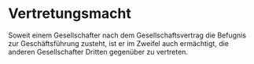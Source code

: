 # Vertretungsmacht

Soweit einem Gesellschafter nach dem Gesellschaftsvertrag die Befugnis zur Geschäftsführung zusteht, ist er im Zweifel auch ermächtigt, die anderen Gesellschafter Dritten gegenüber zu vertreten.